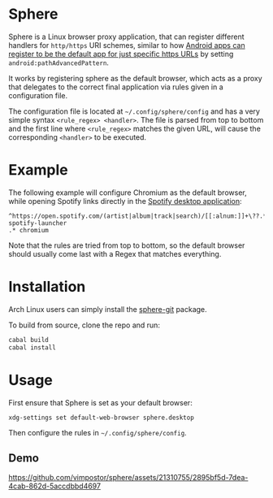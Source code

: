 # Sphere

Sphere is a Linux browser proxy application, that can register different handlers for `http/https` URI schemes, similar to how [Android apps can register to be the default app for just specific https URLs](https://developer.android.com/guide/topics/manifest/data-element#path) by setting `android:pathAdvancedPattern`.

It works by registering sphere as the default browser, which acts as a proxy that delegates to the correct final application via rules given in a configuration file.

The configuration file is located at `~/.config/sphere/config` and has a very simple syntax `<rule_regex> <handler>`. The file is parsed from top to bottom and the first line where `<rule_regex>` matches the given URL, will cause the corresponding `<handler>` to be executed.

# Example

The following example will configure Chromium as the default browser, while opening Spotify links directly in the [Spotify desktop application](https://github.com/kpcyrd/spotify-launcher):

```
^https://open.spotify.com/(artist|album|track|search)/[[:alnum:]]+\??.*$ spotify-launcher
.* chromium
```

Note that the rules are tried from top to bottom, so the default browser should usually come last with a Regex that matches everything.

# Installation

Arch Linux users can simply install the [sphere-git](https://aur.archlinux.org/packages/sphere-git) package.

To build from source, clone the repo and run:

```bash
cabal build
cabal install
```

# Usage

First ensure that Sphere is set as your default browser:

```
xdg-settings set default-web-browser sphere.desktop
```

Then configure the rules in `~/.config/sphere/config`.

## Demo

https://github.com/vimpostor/sphere/assets/21310755/2895bf5d-7dea-4cab-862d-5accdbbd4697

